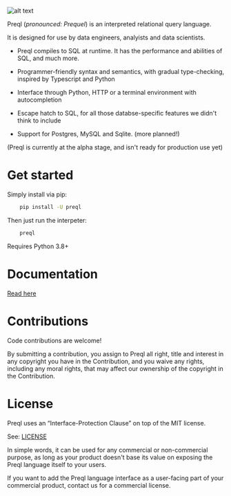 ![alt text](logo_small.png "Logo")

Preql (*pronounced: Prequel*) is an interpreted relational query language.

It is designed for use by data engineers, analyists and data scientists.

* Preql compiles to SQL at runtime. It has the performance and abilities of SQL, and much more.

* Programmer-friendly syntax and semantics, with gradual type-checking, inspired by Typescript and Python

* Interface through Python, HTTP or a terminal environment with autocompletion

* Escape hatch to SQL, for all those databse-specific features we didn't think to include

* Support for Postgres, MySQL and Sqlite. (more planned!)

(Preql is currently at the alpha stage, and isn't ready for production use yet)

# Get started

Simply install via pip:

```bash
    pip install -U preql
```

Then just run the interpeter:

```bash
    preql
```

Requires Python 3.8+

# Documentation

[Read here](https://preql.readthedocs.io/en/latest/)

# Contributions

Code contributions are welcome!

By submitting a contribution, you assign to Preql all right, title and interest in any copyright you have in the Contribution, and you waive any rights, including any moral rights, that may affect our ownership of the copyright in the Contribution.

# License

Preql uses an “Interface-Protection Clause” on top of the MIT license.

See: [LICENSE](LICENSE)

In simple words, it can be used for any commercial or non-commercial purpose, as long as your product doesn't base its value on exposing the Preql language itself to your users.

If you want to add the Preql language interface as a user-facing part of your commercial product, contact us for a commercial license.
